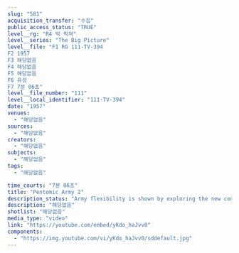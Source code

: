 ```yaml
---
slug: "581"
acquisition_transfer: "수집"
public_access_status: "TRUE"
level__rg: "R4 빅 픽쳐"
level__series: "The Big Picture"
level__file: "F1 RG 111-TV-394
F2 1957
F3 해당없음
F4 해당없음
F5 해당없음
F6 유성
F7 7분 06초"
level__file_number: "111"
level__local_identifier: "111-TV-394"
date: "1957"
venues: 
  - "해당없음"
sources: 
  - "해당없음"
creators: 
  - "해당없음"
subjects: 
  - "해당없음"
tags: 
  - "해당없음"

time_courts: "7분 06초"
title: "Pentomic Army 2"
description_status: "Army flexibility is shown by exploring the new concept of Pentomic organizational structure."
description: "해당없음"
shotlist: "해당없음"
media_type: "video"
link: "https://youtube.com/embed/yKdo_haJvv0"
components: 
  - "https://img.youtube.com/vi/yKdo_haJvv0/sddefault.jpg"
---
```

